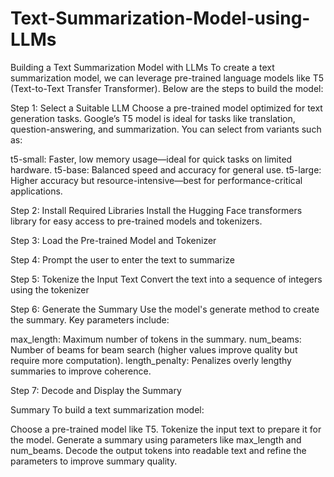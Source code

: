 # Text-Summarization-Model-using-LLMs

Building a Text Summarization Model with LLMs
To create a text summarization model, we can leverage pre-trained language models like T5 (Text-to-Text Transfer Transformer). Below are the steps to build the model:

Step 1: Select a Suitable LLM
Choose a pre-trained model optimized for text generation tasks. Google’s T5 model is ideal for tasks like translation, question-answering, and summarization. You can select from variants such as:

t5-small: Faster, low memory usage—ideal for quick tasks on limited hardware.
t5-base: Balanced speed and accuracy for general use.
t5-large: Higher accuracy but resource-intensive—best for performance-critical applications.

Step 2: Install Required Libraries
Install the Hugging Face transformers library for easy access to pre-trained models and tokenizers.

Step 3: Load the Pre-trained Model and Tokenizer

Step 4: Prompt the user to enter the text to summarize

Step 5: Tokenize the Input Text
Convert the text into a sequence of integers using the tokenizer

Step 6: Generate the Summary
Use the model's generate method to create the summary. Key parameters include:

max_length: Maximum number of tokens in the summary.
num_beams: Number of beams for beam search (higher values improve quality but require more computation).
length_penalty: Penalizes overly lengthy summaries to improve coherence.

Step 7: Decode and Display the Summary

Summary
To build a text summarization model:

Choose a pre-trained model like T5.
Tokenize the input text to prepare it for the model.
Generate a summary using parameters like max_length and num_beams.
Decode the output tokens into readable text and refine the parameters to improve summary quality.
